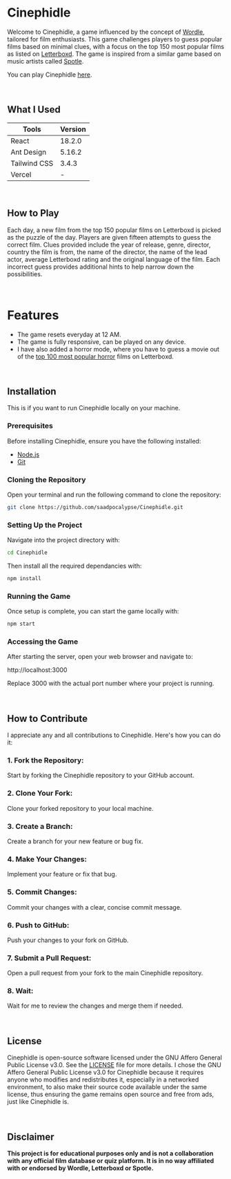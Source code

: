 # Cinephidle

Welcome to Cinephidle, a game influenced by the concept of [Wordle](https://www.nytimes.com/games/wordle/index.html), tailored for film enthusiasts. This game challenges players to guess popular films based on minimal clues, with a focus on the top 150 most popular films as listed on [Letterboxd](https://letterboxd.com/mattheuswc/list/top-1000-popular-films/). The game is inspired from a similar game based on music artists called [Spotle](https://spotle.io).

You can play Cinephidle [here](https://cinephidle.vercel.app).

<br>

## What I Used

| Tools      | Version |
|------------|---------|
| React      | 18.2.0  |
| Ant Design | 5.16.2  |
| Tailwind CSS   | 3.4.3   |
| Vercel     | -   |

<br>

## How to Play

Each day, a new film from the top 150 popular films on Letterboxd is picked as the puzzle of the day. Players are given fifteen attempts to guess the correct film. Clues provided include the year of release, genre, director, country the film is from, the name of the director, the name of the lead actor, average Letterboxd rating and the original language of the film. Each incorrect guess provides additional hints to help narrow down the possibilities.

<br>

# Features

* The game resets everyday at 12 AM.
* The game is fully responsive, can be played on any device.
* I have also added a horror mode, where you have to guess a movie out of the [top 100 most popular horror](https://letterboxd.com/believememaizey/list/100-most-popular-horror-movies-on-letterboxd/) films on Letterboxd.

<br>

## Installation

This is if you want to run Cinephidle locally on your machine.


### Prerequisites
Before installing Cinephidle, ensure you have the following installed:
* [Node.js](https://nodejs.org/en/download)
* [Git](https://git-scm.com/book/en/v2/Getting-Started-Installing-Git)

### Cloning the Repository
Open your terminal and run the following command to clone the repository:

```bash
git clone https://github.com/saadpocalypse/Cinephidle.git
```

### Setting Up the Project
Navigate into the project directory with:
```bash
cd Cinephidle
```
Then install all the required dependancies with:
```bash
npm install
```

### Running the Game
Once setup is complete, you can start the game locally with:
```bash
npm start
```

### Accessing the Game
After starting the server, open your web browser and navigate to:

http://localhost:3000

Replace 3000 with the actual port number where your project is running.

<br>

## How to Contribute
I appreciate any and all contributions to Cinephidle. Here's how you can do it:

### 1. Fork the Repository: 
Start by forking the Cinephidle repository to your GitHub account.
### 2. Clone Your Fork: 
Clone your forked repository to your local machine.
### 3. Create a Branch: 
Create a branch for your new feature or bug fix.
### 4. Make Your Changes: 
Implement your feature or fix that bug.
### 5. Commit Changes: 
Commit your changes with a clear, concise commit message.
### 6. Push to GitHub: 
Push your changes to your fork on GitHub.
### 7. Submit a Pull Request: 
Open a pull request from your fork to the main Cinephidle repository.
### 8. Wait: 
Wait for me to review the changes and merge them if needed.

<br>

## License

Cinephidle is open-source software licensed under the GNU Affero General Public License v3.0. See the [LICENSE](https://github.com/saadpocalypse/Cinephidle/blob/main/LICENSE) file for more details. I chose the GNU Affero General Public License v3.0 for Cinephidle because it requires anyone who modifies and redistributes it, especially in a networked environment, to also make their source code available under the same license, thus ensuring the game remains open source and free from ads, just like Cinephidle is.

<br>

## Disclaimer
**This project is for educational purposes only and is not a collaboration with any official film database or quiz platform. It is in no way affiliated with or endorsed by Wordle, Letterboxd or Spotle.**
